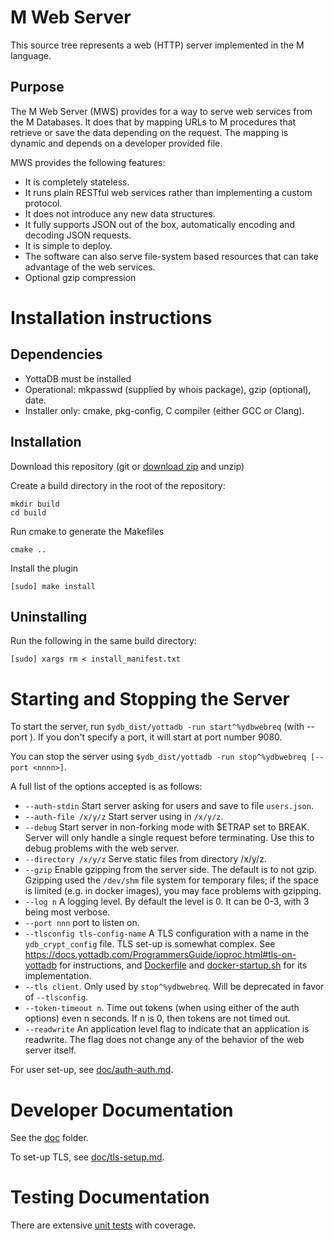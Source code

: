 # M Web Server
This source tree represents a web (HTTP) server implemented in the M language.

## Purpose
The M Web Server (MWS) provides for a way to serve web services from the M
Databases. It does that by mapping URLs to M procedures that retrieve or save
the data depending on the request. The mapping is dynamic and depends on a developer
provided file.

MWS provides the following features:

 - It is completely stateless.
 - It runs plain RESTful web services rather than implementing a custom protocol.
 - It does not introduce any new data structures.
 - It fully supports JSON out of the box, automatically encoding and decoding
   JSON requests.
 - It is simple to deploy.
 - The software can also serve file-system based resources that can take
   advantage of the web services.
 - Optional gzip compression

# Installation instructions
## Dependencies
- YottaDB must be installed
- Operational: mkpasswd (supplied by whois package), gzip (optional), date. 
- Installer only: cmake, pkg-config, C compiler (either GCC or Clang).

## Installation
Download this repository (git or [download zip](https://gitlab.com/YottaDB/Util/YDB-Web-Server/-/archive/master/YDB-Web-Server-master.zip) and unzip)

Create a build directory in the root of the repository:

    mkdir build
    cd build

Run cmake to generate the Makefiles

    cmake ..

Install the plugin

    [sudo] make install

## Uninstalling
Run the following in the same build directory:
```
[sudo] xargs rm < install_manifest.txt
```

# Starting and Stopping the Server
To start the server, run `$ydb_dist/yottadb -run start^%ydbwebreq` (with --port <nnnn>). If you don't
specify a port, it will start at port number 9080.

You can stop the server using `$ydb_dist/yottadb -run stop^%ydbwebreq [--port <nnnn>]`.

A full list of the options accepted is as follows:

* `--auth-stdin` Start server asking for users and save to file `users.json`.
* `--auth-file /x/y/z` Start server using in `/x/y/z`.
* `--debug` Start server in non-forking mode with $ETRAP set to BREAK. Server
  will only handle a single request before terminating. Use this to debug
  problems with the web server.
* `--directory /x/y/z` Serve static files from directory /x/y/z.
* `--gzip` Enable gzipping from the server side. The default is to not gzip.
  Gzipping used the `/dev/shm` file system for temporary files; if the space is
  limited (e.g. in docker images), you may face problems with gzipping.
* `--log n` A logging level. By default the level is 0. It can be 0-3, with 3
  being most verbose.
* `--port nnn` port to listen on.
* `--tlsconfig tls-config-name` A TLS configuration with a name in the
  `ydb_crypt_config` file. TLS set-up is somewhat complex. See
  https://docs.yottadb.com/ProgrammersGuide/ioproc.html#tls-on-yottadb for
  instructions, and [Dockerfile](Dockerfile) and
  [docker-startup.sh](docker-configuration/docker-startup.sh) for its
  implementation.
* `--tls client`. Only used by `stop^%ydbwebreq`. Will be deprecated in favor
  of `--tlsconfig`.
* `--token-timeout n`. Time out tokens (when using either of the auth options)
  even n seconds. If n is 0, then tokens are not timed out.
* `--readwrite` An application level flag to indicate that an application is
  readwrite. The flag does not change any of the behavior of the web server
  itself.

For user set-up, see [doc/auth-auth.md](doc/auth-auth.md).

# Developer Documentation
See the [doc](doc) folder.

To set-up TLS, see [doc/tls-setup.md](doc/tls-setup.md).

# Testing Documentation
There are extensive [unit tests](doc/testing.md) with coverage.
